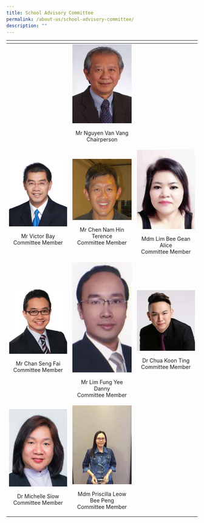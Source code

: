 ```yaml
---
title: School Advisory Committee
permalink: /about-us/school-advisory-committee/
description: ""
---
```



<table width="704">
<thead>
  <tr>
    <th></th>
    <th></th>
    <th></th>
  </tr>
</thead>
<tbody>
  <tr>
    <td> </td>
    <td  width="187"><img src="/images/About%20us/School%20Advisory%20Committee/S1103956A-225x300.jpg"><p style="text-align: center;">Mr Nguyen Van Vang<br>Chairperson</p></td>
    <td></td>
  </tr>
  <tr>
    <td width="187"><img src="/images/About%20us/School%20Advisory%20Committee/Victor_Bay_(OBC).jpg"><p style="text-align: center;">Mr Victor Bay <br>Committee Member</p></td>
    <td width="187"><img src="/images/About%20us/School%20Advisory%20Committee/Terence%20Pic%202.jpg"><p style="text-align: center;">Mr Chen Nam Hin Terence<br>Committee Member</p></td>
    <td width="187"><img src="/images/About%20us/School%20Advisory%20Committee/S1774572G-220x300.jpg"><p style="text-align: center;">Mdm Lim Bee Gean Alice<br>Committee Member</p></td>
  </tr>
  <tr>
    <td width="187"><img src="/images/About%20us/School%20Advisory%20Committee/S7780169C-260x300.jpg"><p style="text-align: center;">Mr Chan Seng Fai<br>Committee Member</p></td>
    <td width="187"><img src="/images/About%20us/School%20Advisory%20Committee/S7717412E-161x300.jpg"><p style="text-align: center;">Mr Lim Fung Yee Danny<br>Committee Member</p></td>
    <td width="187"><img src="/images/About%20us/School%20Advisory%20Committee/S8636681I.jpg"><p style="text-align: center;">Dr Chua Koon Ting<br>Committee Member</p></td>
  </tr>
  <tr>
    <td width="187"><img src="/images/About%20us/School%20Advisory%20Committee/S6804524Z-225x300.jpg"><p style="text-align: center;">Dr Michelle Siow<br>Committee Member</p></td>
    <td width="187"><img src="/images/About%20us/School%20Advisory%20Committee/S7316886D.jpg"><p style="text-align: center;">Mdm Priscilla Leow Bee Peng<br>Committee Member</p></td>
    <td width="187"></td>
  </tr>
</tbody>
</table>
